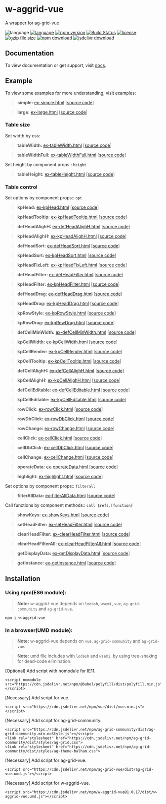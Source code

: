 # w-aggrid-vue
A wrapper for ag-grid-vue

![language](https://img.shields.io/badge/language-JavaScript-orange.svg) 
[![language](https://img.shields.io/badge/vue-2.x-brightgreen.svg)](https://github.com/vuejs/vue) 
[![npm version](http://img.shields.io/npm/v/w-aggrid-vue.svg?style=flat)](https://npmjs.org/package/w-aggrid-vue) 
[![Build Status](https://travis-ci.org/yuda-lyu/w-aggrid-vue.svg?branch=master)](https://travis-ci.org/yuda-lyu/w-aggrid-vue) 
[![license](https://img.shields.io/npm/l/w-aggrid-vue.svg?style=flat)](https://npmjs.org/package/w-aggrid-vue) 
[![gzip file size](http://img.badgesize.io/yuda-lyu/w-aggrid-vue/master/dist/w-aggrid-vue.umd.js.svg?compression=gzip)](https://github.com/yuda-lyu/w-aggrid-vue)
[![npm download](https://img.shields.io/npm/dt/w-aggrid-vue.svg)](https://npmjs.org/package/w-aggrid-vue) 
[![jsdelivr download](https://img.shields.io/jsdelivr/npm/hm/w-aggrid-vue.svg)](https://www.jsdelivr.com/package/npm/w-aggrid-vue)

## Documentation
To view documentation or get support, visit [docs](https://yuda-lyu.github.io/w-aggrid-vue/module-WAgGridVue.html).

## Example
To view some examples for more understanding, visit examples:

> **simple:** [ex-simple.html](https://yuda-lyu.github.io/w-aggrid-vue/examples/ex-simple.html) [[source code](https://github.com/yuda-lyu/w-aggrid-vue/blob/master/docs/examples/ex-simple.html)]

> **large:** [ex-large.html](https://yuda-lyu.github.io/w-aggrid-vue/examples/ex-large.html) [[source code](https://github.com/yuda-lyu/w-aggrid-vue/blob/master/docs/examples/ex-large.html)]

### Table size

Set width by css:

> **tableWidth:** [ex-tableWidth.html](https://yuda-lyu.github.io/w-aggrid-vue/examples/ex-tableWidth.html) [[source code](https://github.com/yuda-lyu/w-aggrid-vue/blob/master/docs/examples/ex-tableWidth.html)]

> **tableWidthFull:** [ex-tableWidthFull.html](https://yuda-lyu.github.io/w-aggrid-vue/examples/ex-tableWidthFull.html) [[source code](https://github.com/yuda-lyu/w-aggrid-vue/blob/master/docs/examples/ex-tableWidthFull.html)]

Set height by component props:: `height`

> **tableHeight:** [ex-tableHeight.html](https://yuda-lyu.github.io/w-aggrid-vue/examples/ex-tableHeight.html) [[source code](https://github.com/yuda-lyu/w-aggrid-vue/blob/master/docs/examples/ex-tableHeight.html)]

### Table control

Set options by component props:: `opt`

> **kpHead:** [ex-kpHead.html](https://yuda-lyu.github.io/w-aggrid-vue/examples/ex-kpHead.html) [[source code](https://github.com/yuda-lyu/w-aggrid-vue/blob/master/docs/examples/ex-kpHead.html)]

> **kpHeadTooltip:** [ex-kpHeadTooltip.html](https://yuda-lyu.github.io/w-aggrid-vue/examples/ex-kpHeadTooltip.html) [[source code](https://github.com/yuda-lyu/w-aggrid-vue/blob/master/docs/examples/ex-kpHeadTooltip.html)]

> **defHeadAlighH:** [ex-defHeadAlighH.html](https://yuda-lyu.github.io/w-aggrid-vue/examples/ex-defHeadAlighH.html) [[source code](https://github.com/yuda-lyu/w-aggrid-vue/blob/master/docs/examples/ex-defHeadAlighH.html)]

> **kpHeadAlighH:** [ex-kpHeadAlighH.html](https://yuda-lyu.github.io/w-aggrid-vue/examples/ex-kpHeadAlighH.html) [[source code](https://github.com/yuda-lyu/w-aggrid-vue/blob/master/docs/examples/ex-kpHeadAlighH.html)]

> **defHeadSort:** [ex-defHeadSort.html](https://yuda-lyu.github.io/w-aggrid-vue/examples/ex-defHeadSort.html) [[source code](https://github.com/yuda-lyu/w-aggrid-vue/blob/master/docs/examples/ex-defHeadSort.html)]

> **kpHeadSort:** [ex-kpHeadSort.html](https://yuda-lyu.github.io/w-aggrid-vue/examples/ex-kpHeadSort.html) [[source code](https://github.com/yuda-lyu/w-aggrid-vue/blob/master/docs/examples/ex-kpHeadSort.html)]

> **kpHeadFixLeft:** [ex-kpHeadFixLeft.html](https://yuda-lyu.github.io/w-aggrid-vue/examples/ex-kpHeadFixLeft.html) [[source code](https://github.com/yuda-lyu/w-aggrid-vue/blob/master/docs/examples/ex-kpHeadFixLeft.html)]

> **defHeadFilter:** [ex-defHeadFilter.html](https://yuda-lyu.github.io/w-aggrid-vue/examples/ex-defHeadFilter.html) [[source code](https://github.com/yuda-lyu/w-aggrid-vue/blob/master/docs/examples/ex-defHeadFilter.html)]

> **kpHeadFilter:** [ex-kpHeadFilter.html](https://yuda-lyu.github.io/w-aggrid-vue/examples/ex-kpHeadFilter.html) [[source code](https://github.com/yuda-lyu/w-aggrid-vue/blob/master/docs/examples/ex-kpHeadFilter.html)]

> **defHeadDrag:** [ex-defHeadDrag.html](https://yuda-lyu.github.io/w-aggrid-vue/examples/ex-defHeadDrag.html) [[source code](https://github.com/yuda-lyu/w-aggrid-vue/blob/master/docs/examples/ex-defHeadDrag.html)]

> **kpHeadDrag:** [ex-kpHeadDrag.html](https://yuda-lyu.github.io/w-aggrid-vue/examples/ex-kpHeadDrag.html) [[source code](https://github.com/yuda-lyu/w-aggrid-vue/blob/master/docs/examples/ex-kpHeadDrag.html)]

> **kpRowStyle:** [ex-kpRowStyle.html](https://yuda-lyu.github.io/w-aggrid-vue/examples/ex-kpRowStyle.html) [[source code](https://github.com/yuda-lyu/w-aggrid-vue/blob/master/docs/examples/ex-kpRowStyle.html)]

> **kpRowDrag:** [ex-kpRowDrag.html](https://yuda-lyu.github.io/w-aggrid-vue/examples/ex-kpRowDrag.html) [[source code](https://github.com/yuda-lyu/w-aggrid-vue/blob/master/docs/examples/ex-kpRowDrag.html)]

> **defCellMinWidth:** [ex-defCellMinWidth.html](https://yuda-lyu.github.io/w-aggrid-vue/examples/ex-defCellMinWidth.html) [[source code](https://github.com/yuda-lyu/w-aggrid-vue/blob/master/docs/examples/ex-defCellMinWidth.html)]

> **kpCellWidth:** [ex-kpCellWidth.html](https://yuda-lyu.github.io/w-aggrid-vue/examples/ex-kpCellWidth.html) [[source code](https://github.com/yuda-lyu/w-aggrid-vue/blob/master/docs/examples/ex-kpCellWidth.html)]

> **kpCellRender:** [ex-kpCellRender.html](https://yuda-lyu.github.io/w-aggrid-vue/examples/ex-kpCellRender.html) [[source code](https://github.com/yuda-lyu/w-aggrid-vue/blob/master/docs/examples/ex-kpCellRender.html)]

> **kpCellTooltip:** [ex-kpCellTooltip.html](https://yuda-lyu.github.io/w-aggrid-vue/examples/ex-kpCellTooltip.html) [[source code](https://github.com/yuda-lyu/w-aggrid-vue/blob/master/docs/examples/ex-kpCellTooltip.html)]

> **defCellAlighH:** [ex-defCellAlighH.html](https://yuda-lyu.github.io/w-aggrid-vue/examples/ex-defCellAlighH.html) [[source code](https://github.com/yuda-lyu/w-aggrid-vue/blob/master/docs/examples/ex-defCellAlighH.html)]

> **kpCellAlighH:** [ex-kpCellAlighH.html](https://yuda-lyu.github.io/w-aggrid-vue/examples/ex-kpCellAlighH.html) [[source code](https://github.com/yuda-lyu/w-aggrid-vue/blob/master/docs/examples/ex-kpCellAlighH.html)]

> **defCellEditable:** [ex-defCellEditable.html](https://yuda-lyu.github.io/w-aggrid-vue/examples/ex-defCellEditable.html) [[source code](https://github.com/yuda-lyu/w-aggrid-vue/blob/master/docs/examples/ex-defCellEditable.html)]

> **kpCellEditable:** [ex-kpCellEditable.html](https://yuda-lyu.github.io/w-aggrid-vue/examples/ex-kpCellEditable.html) [[source code](https://github.com/yuda-lyu/w-aggrid-vue/blob/master/docs/examples/ex-kpCellEditable.html)]

> **rowClick:** [ex-rowClick.html](https://yuda-lyu.github.io/w-aggrid-vue/examples/ex-rowClick.html) [[source code](https://github.com/yuda-lyu/w-aggrid-vue/blob/master/docs/examples/ex-rowClick.html)]

> **rowDbClick:** [ex-rowDbClick.html](https://yuda-lyu.github.io/w-aggrid-vue/examples/ex-rowDbClick.html) [[source code](https://github.com/yuda-lyu/w-aggrid-vue/blob/master/docs/examples/ex-rowDbClick.html)]

> **rowChange:** [ex-rowChange.html](https://yuda-lyu.github.io/w-aggrid-vue/examples/ex-rowChange.html) [[source code](https://github.com/yuda-lyu/w-aggrid-vue/blob/master/docs/examples/ex-rowChange.html)]

> **cellClick:** [ex-cellClick.html](https://yuda-lyu.github.io/w-aggrid-vue/examples/ex-cellClick.html) [[source code](https://github.com/yuda-lyu/w-aggrid-vue/blob/master/docs/examples/ex-cellClick.html)]

> **cellDbClick:** [ex-cellDbClick.html](https://yuda-lyu.github.io/w-aggrid-vue/examples/ex-cellDbClick.html) [[source code](https://github.com/yuda-lyu/w-aggrid-vue/blob/master/docs/examples/ex-cellDbClick.html)]

> **cellChange:** [ex-cellChange.html](https://yuda-lyu.github.io/w-aggrid-vue/examples/ex-cellChange.html) [[source code](https://github.com/yuda-lyu/w-aggrid-vue/blob/master/docs/examples/ex-cellChange.html)]

> **operateData:** [ex-operateData.html](https://yuda-lyu.github.io/w-aggrid-vue/examples/ex-operateData.html) [[source code](https://github.com/yuda-lyu/w-aggrid-vue/blob/master/docs/examples/ex-operateData.html)]

> **highlight:** [ex-highlight.html](https://yuda-lyu.github.io/w-aggrid-vue/examples/ex-highlight.html) [[source code](https://github.com/yuda-lyu/w-aggrid-vue/blob/master/docs/examples/ex-highlight.html)]

Set options by component props:: `filterall`

> **filterAllData:** [ex-filterAllData.html](https://yuda-lyu.github.io/w-aggrid-vue/examples/ex-filterAllData.html) [[source code](https://github.com/yuda-lyu/w-aggrid-vue/blob/master/docs/examples/ex-filterAllData.html)]

Call functions by component methods:: `call $refs.[function]`

> **showKeys:** [ex-showKeys.html](https://yuda-lyu.github.io/w-aggrid-vue/examples/ex-showKeys.html) [[source code](https://github.com/yuda-lyu/w-aggrid-vue/blob/master/docs/examples/ex-showKeys.html)]

> **setHeadFilter:** [ex-setHeadFilter.html](https://yuda-lyu.github.io/w-aggrid-vue/examples/ex-setHeadFilter.html) [[source code](https://github.com/yuda-lyu/w-aggrid-vue/blob/master/docs/examples/ex-setHeadFilter.html)]

> **clearHeadFilter:** [ex-clearHeadFilter.html](https://yuda-lyu.github.io/w-aggrid-vue/examples/ex-clearHeadFilter.html) [[source code](https://github.com/yuda-lyu/w-aggrid-vue/blob/master/docs/examples/ex-clearHeadFilter.html)]

> **clearHeadFilterAll:** [ex-clearHeadFilterAll.html](https://yuda-lyu.github.io/w-aggrid-vue/examples/ex-clearHeadFilterAll.html) [[source code](https://github.com/yuda-lyu/w-aggrid-vue/blob/master/docs/examples/ex-clearHeadFilterAll.html)]

> **getDisplayData:** [ex-getDisplayData.html](https://yuda-lyu.github.io/w-aggrid-vue/examples/ex-getDisplayData.html) [[source code](https://github.com/yuda-lyu/w-aggrid-vue/blob/master/docs/examples/ex-getDisplayData.html)]

> **getInstance:** [ex-getInstance.html](https://yuda-lyu.github.io/w-aggrid-vue/examples/ex-getInstance.html) [[source code](https://github.com/yuda-lyu/w-aggrid-vue/blob/master/docs/examples/ex-getInstance.html)]

## Installation
### Using npm(ES6 module):
> **Note:** w-aggrid-vue depends on `lodash`, `wsemi`, `vue`, `ag-grid-community` and `ag-grid-vue`.
```alias
npm i w-aggrid-vue
```

### In a browser(UMD module):
> **Note:** w-aggrid-vue depends on `vue`, `ag-grid-community` and `ag-grid-vue`.

> **Note:** umd file includes with `lodash` and `wsemi`, by using tree-shaking for dead-code elimination.

[Optional] Add script with nomodule for IE11.
```alias
<script nomodule src="https://cdn.jsdelivr.net/npm/@babel/polyfill/dist/polyfill.min.js"></script>
```
[Necessary] Add script for vue.
```alias
<script src="https://cdn.jsdelivr.net/npm/vue/dist/vue.min.js"></script>
```
[Necessary] Add script for ag-grid-community.
```alias
<script src="https://cdn.jsdelivr.net/npm/ag-grid-community/dist/ag-grid-community.min.noStyle.js"></script>
<link rel="stylesheet" href="https://cdn.jsdelivr.net/npm/ag-grid-community/dist/styles/ag-grid.css">
<link rel="stylesheet" href="https://cdn.jsdelivr.net/npm/ag-grid-community/dist/styles/ag-theme-balham.css">
```
[Necessary] Add script for ag-grid-vue.
```alias
<script src="https://cdn.jsdelivr.net/npm/ag-grid-vue/dist/ag-grid-vue.umd.js"></script>
```
[Necessary] Add script for w-aggrid-vue.
```alias
<script src="https://cdn.jsdelivr.net/npm/w-aggrid-vue@1.0.17/dist/w-aggrid-vue.umd.js"></script>
```
